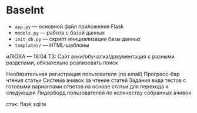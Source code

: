 # BaseInt

- `app.py` — основной файл приложения Flask  
- `models.py` — работа с базой данных  
- `init_db.py` — скрипт инициализации базы данных  
- `templates/` — HTML-шаблоны  

иЛЮХА — 16:04
ТЗ:
Сайт вики/обучалка/документация с разными разделами, обязательно реализовать поиск

Необязательная регистрация пользователя (по email)
Прогресс-бар чтения статьи
Система ачивок за чтение статей
Задания вида тестов с готовыми вариантами ответов на основе статьи для перехода к следующей
Лидерборд пользователей по количеству собранных ачивок

стэк:
flask
sqlite 
